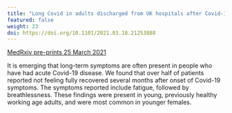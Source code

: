 ```yaml
---
title: "Long Covid in adults discharged from UK hospitals after Covid-19"
featured: false
weight: 23
doi: https://doi.org/10.1101/2021.03.18.21253888
---
```


[MedRxiv pre-prints 25 March 2021]({{page.doi}})

It is emerging that long-term symptoms are often present in people who
have had acute Covid-19 disease. We found that over half of patients
reported not feeling fully recovered several months after onset of
Covid-19 symptoms. The symptoms reported include fatigue, followed by
breathlessness. These findings were present in young, previously healthy
working age adults, and were most common in younger females.
